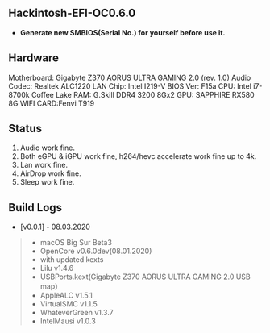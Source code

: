 ## Hackintosh-EFI-OC0.6.0
* __Generate new SMBIOS(Serial No.) for yourself before use it.__

## Hardware
Motherboard: Gigabyte Z370 AORUS ULTRA GAMING 2.0 (rev. 1.0)
Audio Codec: Realtek ALC1220
LAN Chip: Intel I219-V
BIOS Ver: F15a
CPU: Intel i7-8700k Coffee Lake
RAM: G.Skill DDR4 3200 8Gx2
GPU: SAPPHIRE RX580 8G 
WIFI CARD:Fenvi T919

## Status
1. Audio work fine.
2. Both eGPU & iGPU work fine, h264/hevc accelerate work fine up to 4k.
3. Lan work fine.
4. AirDrop work fine.
5. Sleep work fine.

## Build Logs
-  [v0.0.1] - 08.03.2020

> * macOS Big Sur Beta3
> * OpenCore v0.6.0dev(08.01.2020) 
> * with updated kexts
> * Lilu v1.4.6
> * USBPorts.kext(Gigabyte Z370 AORUS ULTRA GAMING 2.0 USB map）
> * AppleALC v1.5.1
> * VirtualSMC v1.1.5
> * WhateverGreen v1.3.7
> * IntelMausi v1.0.3
